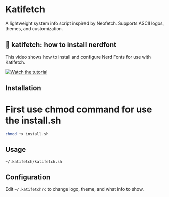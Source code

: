 # Katifetch

A lightweight system info script inspired by Neofetch. Supports ASCII logos, themes, and customization.

## 🎥 katifetch: how to install nerdfont

This video shows how to install and configure Nerd Fonts for use with Katifetch.

[![Watch the tutorial](https://img.youtube.com/vi/gWKcaDRoy8s/hqdefault.jpg)](https://www.youtube.com/watch?v=gWKcaDRoy8s)

## Installation

# First use chmod command for use the install.sh

```bash
chmod +x install.sh
```

## Usage

```bash
~/.katifetch/katifetch.sh
```

## Configuration

Edit `~/.katifetchrc` to change logo, theme, and what info to show.
